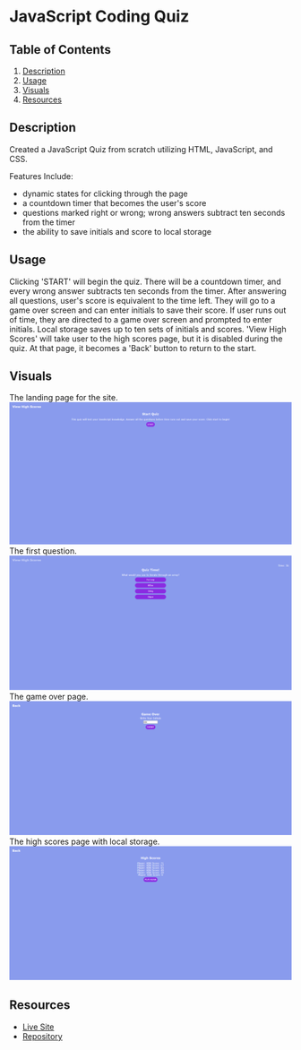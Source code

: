 # JavaScript Coding Quiz

## Table of Contents

1. [Description](#description)
2. [Usage](#usage)
3. [Visuals](#visuals)
4. [Resources](#resources)

## Description

Created a JavaScript Quiz from scratch utilizing HTML, JavaScript, and CSS.

Features Include:

- dynamic states for clicking through the page
- a countdown timer that becomes the user's score
- questions marked right or wrong; wrong answers subtract ten seconds from the timer
- the ability to save initials and score to local storage


## Usage
Clicking 'START' will begin the quiz. There will be a countdown timer, and every wrong answer subtracts ten seconds from the timer. After answering all questions, user's score is equivalent to the time left. They will go to a game over screen and can enter initials to save their score. If user runs out of time, they are directed to a game over screen and prompted to enter initials. Local storage saves up to ten sets of initials and scores. 'View High Scores' will take user to the high scores page, but it is disabled during the quiz. At that page, it becomes a 'Back' button to return to the start.

## Visuals
The landing page for the site.
![Start Page](./assets/images/coding-quiz-start.png)
The first question.
![Question One](./assets/images/coding-quiz-question.png)
The game over page.
![Game Over](./assets/images/coding-quiz-over.png)
The high scores page with local storage.
![High Scores](./assets/images/coding-quiz-scores.png)

## Resources
- [Live Site](https://kleylakb89.github.io/04-code-quiz/)
- [Repository](https://github.com/kleylakb89/04-code-quiz)